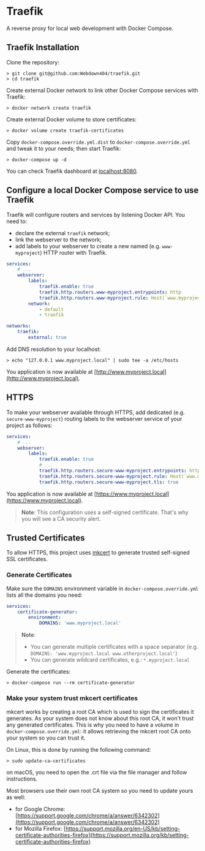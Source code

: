 # Traefik

A reverse proxy for local web development with Docker Compose.

## Traefik Installation

Clone the repository:

```console
> git clone git@github.com:Webdown404/traefik.git
> cd traefik
```

Create external Docker network to link other Docker Compose services with Traefik:

```console
> docker network create traefik
```

Create external Docker volume to store certificates:

```console
> docker volume create traefik-certificates
```

Copy `docker-compose.override.yml.dist` to `docker-compose.override.yml` and tweak it to your needs; then start Traefik:

```console
> docker-compose up -d
```

You can check Traefik dashboard at [localhost:8080](http://localhost:8080).

## Configure a local Docker Compose service to use Traefik

Traefik will configure routers and services by listening Docker API. You need to:
 - declare the external `traefik` network;
 - link the webserver to the network;
 - add labels to your webserver to create a new named (e.g. `www-myproject`) HTTP router with Traefik.

```yaml
services:
    # ...
    webserver:
        labels:
            traefik.enable: true
            traefik.http.routers.www-myproject.entrypoints: http
            traefik.http.routers.www-myproject.rule: Host(`www.myproject.local`)
        network:
            - default
            - traefik

networks:
    traefik:
        external: true
```

Add DNS resolution to your localhost:

```console
> echo "127.0.0.1 www.myproject.local" | sudo tee -a /etc/hosts
```

You application is now available at [http://www.myproject.local](http://www.myproject.local).

## HTTPS

To make your webserver available through HTTPS, add dedicated (e.g. `secure-www-myproject`) routing labels to the webserver service of your project as follows:

```yaml
services:
    # ...
    webserver:
        labels:
            traefik.enable: true
            # ...
            traefik.http.routers.secure-www-myproject.entrypoints: https
            traefik.http.routers.secure-www-myproject.rule: Host(`www.myproject.local`)
            traefik.http.routers.secure-www-myproject.tls: true
```

You application is now available at [https://www.myproject.local](https://www.myproject.local).

> **Note**: This configuration uses a self-signed certificate. That's why you will see a CA security alert.

## Trusted Certificates

To allow HTTPS, this project uses [mkcert](https://github.com/FiloSottile/mkcert) to generate trusted self-signed SSL certificates.

### Generate Certificates

Make sure the `DOMAINS` environment variable in `docker-compose.override.yml` lists all the domains you need:

```yaml
services:
    certificate-generator:
        environment:
            DOMAINS: 'www.myproject.local'
```

> **Note**:
> - You can generate multiple certificates with a space separator (e.g. `DOMAINS: 'www.myproject.local www.otherproject.local'`)
> - You can generate wildcard certificates, e.g.: `*.myproject.local`

Generate the certificates:

```console
> docker-compose run --rm certificate-generator
```

### Make your system trust mkcert certificates

mkcert works by creating a root CA which is used to sign the certificates it generates. As your system does not know about this root CA, it won't trust any generated certificates. This is why you need to have a volume in `docker-compose.override.yml`: it allows retrieving the mkcert root CA onto your system so you can trust it.

On Linux, this is done by running the following command:

```console
> sudo update-ca-certificates
```

on macOS, you need to open the .crt file via the file manager and follow instructions.

Most browsers use their own root CA system so you need to update yours as well:
- for Google Chrome: [https://support.google.com/chrome/a/answer/6342302](https://support.google.com/chrome/a/answer/6342302)
- for Mozilla Firefox: [https://support.mozilla.org/en-US/kb/setting-certificate-authorities-firefox](https://support.mozilla.org/kb/setting-certificate-authorities-firefox)
